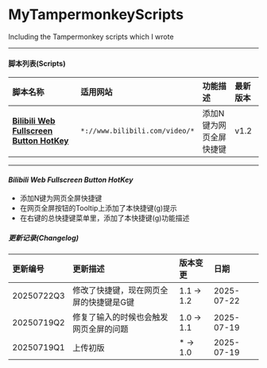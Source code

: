 # MyTampermonkeyScripts 
Including the Tampermonkey scripts which I wrote

___

#### 脚本列表(Scripts)
| 脚本名称 |	适用网站 |	功能描述 |	最新版本|
| :--- | :--- | :--- | :--- |
| [**Bilibili Web Fullscreen Button HotKey**](#bilibili-web-fullscreen-button-hotkey) | `*://www.bilibili.com/video/*` | 添加N键为网页全屏快捷键 | v1.2 |

___

#### ___Bilibili Web Fullscreen Button HotKey___

 - 添加N键为网页全屏快捷键
 - 在网页全屏按钮的Tooltip上添加了本快捷键(g)提示
 - 在右键的总快捷键菜单里，添加了本快捷键(g)功能描述

##### 更新记录(Changelog)
| 更新编号 | 更新描述 | 版本变更 | 日期 |
| :--- | :--- | :--- | :--- |
| 20250722Q3 | 修改了快捷键，现在网页全屏的快捷键是G键 | 1.1 -> 1.2 | 2025-07-22 |
| 20250719Q2 | 修复了输入的时候也会触发网页全屏的问题 | 1.0 -> 1.1 | 2025-07-19 |
| 20250719Q1 | 上传初版 | * -> 1.0 | 2025-07-19 |
